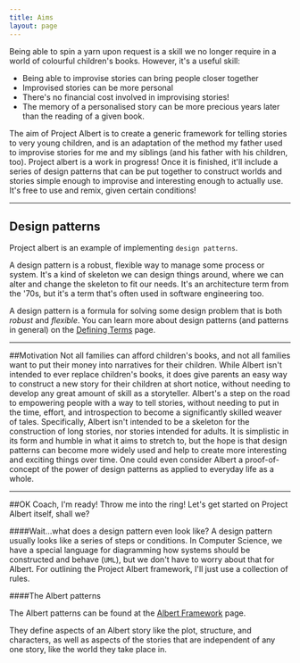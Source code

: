 ```yaml
---
title: Aims
layout: page
---
```



Being able to spin a yarn upon request is a skill we no longer require in a world of colourful children's books. However, it's a useful skill:

* Being able to improvise stories can bring people closer together
* Improvised stories can be more personal
* There's no financial cost involved in improvising stories!
* The memory of a personalised story can be more precious years later than the reading of a given book.

The aim of Project Albert is to create a generic framework for telling stories to very young children, and is an adaptation of the method my father used to improvise stories for me and my siblings (and his father with his children, too).
Project albert is a work in progress! Once it is finished, it'll include a series of design patterns that can be put together to construct worlds and stories simple enough to improvise and interesting enough to actually use. It's free to use and remix, given certain conditions!

---
## Design patterns
Project albert is an example of implementing `design patterns`.

A design pattern is a robust, flexible way to manage some process or system. It's a kind of skeleton we can design things around, where we can alter and change the skeleton to fit our needs. It's an architecture term from the '70s, but it's a term that's often used in software engineering too. 

A design pattern is a formula for solving some design problem that is both *robust* and *flexible*. You can learn more about design patterns (and patterns in general) on the [Defining Terms](http://projectalbert.net/terms) page.


---
##Motivation
Not all families can afford children's books, and not all families want to put their money into narratives for their children. While Albert isn't intended to ever replace children's books, it does give parents an easy way to construct a new story for their children at short notice, without needing to develop any great amount of skill as a storyteller. Albert's a step on the road to empowering people with a way to tell stories, without needing to put in the time, effort, and introspection to become a significantly skilled weaver of tales. 
Specifically, Albert isn't intended to be a skeleton for the construction of long stories, nor stories intended for adults. It is simplistic in its form and humble in what it aims to stretch to, but the hope is that design patterns can become more widely used and help to create more interesting and exciting things over time. 
One could even consider Albert a proof-of-concept of the power of design patterns as applied to everyday life as a whole. 

---
##OK Coach, I'm ready! Throw me into the ring!
Let's get started on Project Albert itself, shall we?

####Wait...what does a design pattern even look like?
A design pattern usually looks like a series of steps or conditions. In Computer Science, we have a special language for diagramming how systems should be constructed and behave (`UML`), but we don't have to worry about that for Albert. For outlining the Project Albert framework, I'll just use a collection of rules.


####The Albert patterns 

The Albert patterns can be found at the [Albert Framework](http://projectalbert.net/patterns) page. 

They define aspects of an Albert story like the plot, structure, and characters, as well as aspects of the stories that are independent of any one story, like the world they take place in. 


<!--

---TEMPTEMPTEMPTEMPTEMP--- 

* Albert's identity is consistent through different stories. 

So, for example, if the first time you tell the Albert story, Albert is a penguin from Sussex, Albert should always be a pengiun from Sussex. 

* Albert's identity is at least a little silly.

Albert is the first part of the world a child is going to become familiar with, so introducing Albert as something founded in reality but keeping him a little goofy makes the world both relateable and makebelieve. This is good for two reasons: it makes things easier for the storyteller if the world doesn't actually have to be entirely realistic, and 

---

##An example Uncle Albert story, following the design pattern

---

An example of a design pattern from software design occurs when you give a computer an input, and the programmer doesn't know exactly what they might want to do with it. So, they have the computer construct a virtual pipe that the input travels down, and tell the computer that, at different stages of the pipe, the computer should make changes to the information in different ways. Like a real copper pipe and some apples rolling through it. If you put some water at the beginning of the pipe, and some sugar at the end, the apple would get wet at first and then get sugar stuck to it. The computer design pattern is to create these virtual pipes, and then add different things to do to the appl

-->

